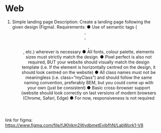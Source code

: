 # Web
1. Simple landing page
Description: Create a landing page following the given design (Figma).
Requirements:
● Use of semantic tags (<header>, <nav>, <ul>, <footer>, etc.) 
wherever is necessary
● All fonts, colour palette, elements sizes must strictly match the 
design.
● Pixel perfect is also not required, BUT your website should visually 
match the design template (i.e. If the element is horizontally centred 
on the design, it should look centred on the website)
● All class names must not be meaningless (i.e. class=”myClass”) and
should follow the same naming convention, preferably BEM, but 
you could come up with your own (just be consistent)
● Basic cross-browser support (website should look correctly on last 
versions of modern browsers (Chrome, Safari, Edge)
● For now, responsiveness is not required

link for figma: https://www.figma.com/file/fJKhikm2WvdbmetEvibfhN/LabWork1-V8
